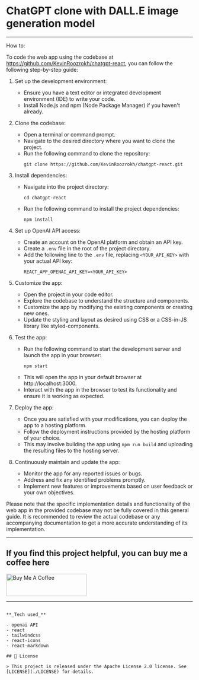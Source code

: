 # ChatGPT clone with DALL.E image generation model
---
How to:

To code the web app using the codebase at https://github.com/KevinRoozrokh/chatgpt-react, you can follow the following step-by-step guide:

1. Set up the development environment:
   - Ensure you have a text editor or integrated development environment (IDE) to write your code.
   - Install Node.js and npm (Node Package Manager) if you haven't already.

2. Clone the codebase:
   - Open a terminal or command prompt.
   - Navigate to the desired directory where you want to clone the project.
   - Run the following command to clone the repository:
     ```
     git clone https://github.com/KevinRoozrokh/chatgpt-react.git
     ```

3. Install dependencies:
   - Navigate into the project directory:
     ```
     cd chatgpt-react
     ```
   - Run the following command to install the project dependencies:
     ```
     npm install
     ```

4. Set up OpenAI API access:
   - Create an account on the OpenAI platform and obtain an API key.
   - Create a `.env` file in the root of the project directory.
   - Add the following line to the `.env` file, replacing `<YOUR_API_KEY>` with your actual API key:
     ```
     REACT_APP_OPENAI_API_KEY=<YOUR_API_KEY>
     ```

5. Customize the app:
   - Open the project in your code editor.
   - Explore the codebase to understand the structure and components.
   - Customize the app by modifying the existing components or creating new ones.
   - Update the styling and layout as desired using CSS or a CSS-in-JS library like styled-components.

6. Test the app:
   - Run the following command to start the development server and launch the app in your browser:
     ```
     npm start
     ```
   - This will open the app in your default browser at http://localhost:3000.
   - Interact with the app in the browser to test its functionality and ensure it is working as expected.

7. Deploy the app:
   - Once you are satisfied with your modifications, you can deploy the app to a hosting platform.
   - Follow the deployment instructions provided by the hosting platform of your choice.
   - This may involve building the app using `npm run build` and uploading the resulting files to the hosting server.

8. Continuously maintain and update the app:
   - Monitor the app for any reported issues or bugs.
   - Address and fix any identified problems promptly.
   - Implement new features or improvements based on user feedback or your own objectives.

Please note that the specific implementation details and functionality of the web app in the provided codebase may not be fully covered in this general guide. It is recommended to review the actual codebase or any accompanying documentation to get a more accurate understanding of its implementation.



---
## If you find this project helpful, you can buy me a coffee here
<a href="https://www.buymeacoffee.com/kevrooz" target="_blank"><img src="https://cdn.buymeacoffee.com/buttons/v2/default-yellow.png" alt="Buy Me A Coffee" style="height: 60px !important;width: 217px !important;" ></a>

---
```

**_Tech used_**

- openai API
- react
- tailwindcss
- react-icons
- react-markdown

## 📝 License

> This project is released under the Apache License 2.0 license. See [LICENSE](./LICENSE) for details.
